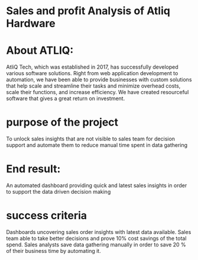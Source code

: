 # Sales and profit Analysis of Atliq Hardware
# About ATLIQ:
AtliQ Tech, which was established in 2017, has successfully developed various software solutions. Right from web application development to automation, we have been able to provide businesses with custom solutions that help scale and streamline their tasks and minimize overhead costs, scale their functions, and increase efficiency. We have created resourceful software that gives a great return on investment.
# purpose of the project
To unlock sales insights that are not visible to sales team for decision support and automate them to reduce manual time spent in data gathering 
# End result:
An automated dashboard providing  quick and latest sales insights in order to support the data driven decision making
# success criteria
Dashboards uncovering sales order insights  with latest  data available.
Sales team able to take better decisions and prove 10%  cost savings of the total spend.
Sales analysts save data gathering manually in order to save 20 % of their business time by automating it.
